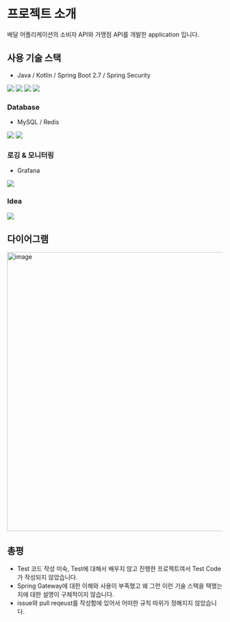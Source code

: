 # 프로젝트 소개 

배달 어플리케이션의 소비자 API와 가맹점 API를 개발한 application 입니다. 

## 사용 기술 스택 

- Java / Kotlin / Spring Boot 2.7 / Spring Security 

<div>
  <img src="https://img.shields.io/badge/java-007396?style=for-the-badge&logo=java&logoColor=white">
  <img src="https://img.shields.io/badge/kotlin-7F52FF?style=for-the-badge&logo=kotlin&logoColor=white">
  <img src="https://img.shields.io/badge/springboot-6DB33F?style=for-the-badge&logo=springboot&logoColor=white">
  <img src="https://img.shields.io/badge/springsecurity-6DB33F?style=for-the-badge&logo=springsecurity&logoColor=white">
</div>

### Database

- MySQL / Redis

<div>
  <img src="https://img.shields.io/badge/redis-DC382D?style=for-the-badge&logo=redis&logoColor=white">
  <img src="https://img.shields.io/badge/mysql-4479A1?style=for-the-badge&logo=mysql&logoColor=white">
</div>

### 로깅 & 모니터링 

- Grafana

<img src="https://img.shields.io/badge/grafana-F46890?style=for-the-badge&logo=grafana&logoColor=white">

### Idea

<div>
  <img src="https://img.shields.io/badge/intellijidea-000000?style=for-the-badge&logo=intellijidea&logoColor=white">
</div>

## 다이어그램 

<img width="650" alt="image" src="https://github.com/rookedsysc/delivery-app/assets/67862775/efb8125e-2233-45cd-8d68-33c124af6335">


## 총평 

- Test 코드 작성 미숙, Test에 대해서 배우지 않고 진행한 프로젝트여서 Test Code가 작성되지 않았습니다.
- Spring Gateway에 대한 이해와 사용이 부족했고 왜 그런 이런 기술 스택을 택했는지에 대한 설명이 구체적이지 않습니다.
- issue와 pull reqeust를 작성함에 있어서 어떠한 규칙 따위가 정해지지 않았습니다. 
